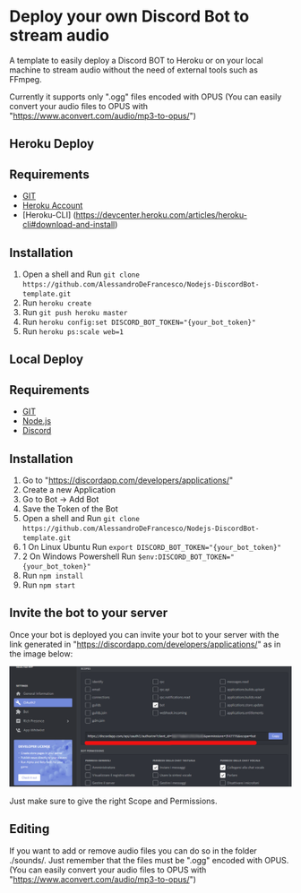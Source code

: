 # Deploy your own Discord Bot to stream audio 

A template to easily deploy a Discord BOT to Heroku or on your local machine to stream audio without the need of external tools such as FFmpeg.

Currently it supports only ".ogg" files encoded with OPUS (You can easily convert your audio files to OPUS with "https://www.aconvert.com/audio/mp3-to-opus/")

## Heroku Deploy
## Requirements

* [GIT](https://git-scm.com/downloads)
* [Heroku Account](https://signup.heroku.com/)
* [Heroku-CLI] (https://devcenter.heroku.com/articles/heroku-cli#download-and-install)

## Installation

1. Open a shell and Run `git clone https://github.com/AlessandroDeFrancesco/Nodejs-DiscordBot-template.git`
2. Run `heroku create`
3. Run `git push heroku master`
4. Run `heroku config:set DISCORD_BOT_TOKEN="{your_bot_token}"`
5. Run `heroku ps:scale web=1`

## Local Deploy
## Requirements

* [GIT](https://git-scm.com/downloads)
* [Node.js](http://nodejs.org/)
* [Discord](https://discordapp.com/developers/applications/)

## Installation

1. Go to "https://discordapp.com/developers/applications/"
2. Create a new Application
3. Go to Bot -> Add Bot 
3. Save the Token of the Bot
4. Open a shell and Run `git clone https://github.com/AlessandroDeFrancesco/Nodejs-DiscordBot-template.git`
5. 1 On Linux Ubuntu Run `export DISCORD_BOT_TOKEN="{your_bot_token}"`
5. 2 On Windows Powershell Run `$env:DISCORD_BOT_TOKEN="{your_bot_token}"`
6. Run `npm install`
7. Run `npm start`

## Invite the bot to your server

Once your bot is deployed you can invite your bot to your server with the link generated in "https://discordapp.com/developers/applications/" as in the image below:

![alt invitebot](invitebot.png)

Just make sure to give the right Scope and Permissions.

## Editing

If you want to add or remove audio files you can do so in the folder ./sounds/. Just remember that the files must be ".ogg" encoded with OPUS.
(You can easily convert your audio files to OPUS with "https://www.aconvert.com/audio/mp3-to-opus/")
